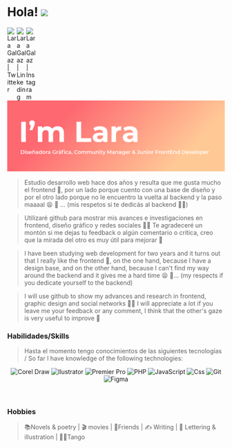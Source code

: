 # Hola! <img src="https://media.giphy.com/media/hvRJCLFzcasrR4ia7z/giphy.gif" width="25px">

<a href="https://twitter.com/LaraGalaz">
  <img align="left" alt="Lara Galaz | Twitter" width="22px" src="https://raw.githubusercontent.com/peterthehan/peterthehan/master/assets/twitter.svg" />
</a>

<a href="https://www.linkedin.com/in/lara-galaz/">
  <img align="left" alt="Lara Galaz | Linkeding" width="22px" src="https://raw.githubusercontent.com/peterthehan/peterthehan/master/assets/linkedin.svg" />
</a>
<a href="https://www.instagram.com/laragalaz/">
  <img align="left" alt="Lara Galaz | Instagram" width="22px" src="https://upload.wikimedia.org/wikipedia/commons/9/96/Instagram.svg" />
</a>
<br />
<div>
<img src='https://raw.githubusercontent.com/laragalazdg/laragalazdg/master/portadagithub.png' alt="Lara Galaz">
</div>

<!-- **Soy Lara, soy _Diseñadora Gráfica_ y _Community Manager_**  -->

>Estudio desarrollo web hace dos años y resulta que me gusta mucho el frontend :star_struck:, por un lado porque cuento con una base de diseño y por el otro lado porque no le encuentro la vuelta al backend y la paso maaaal :tired_face: :no_good: ... (mis respetos si te dedicás al backend :bowing_woman:)

>Utilizaré github para mostrar mis avances e investigaciones en frontend, diseño gráfico y redes sociales :woman_technologist: 
>Te agradeceré un montón si me dejas tu feedback o algún comentario o crítica, creo que la mirada del otro es muy útil para mejorar :dizzy: 

<!-- **I'm Lara, I'm a _Graphic Designer_ and _Community Manager_** -->

>I have been studying web development for two years and it turns out that I really like the frontend :star_struck:, on the one hand, because I have a design base, and on the other hand, because I can't find my way around the backend and it gives me a hard time :tired_face: :no_good:... 
(my respects if you dedicate yourself to the backend)

>I will use github to show my advances and research in frontend, graphic design and social networks :woman_technologist: 
>I will appreciate a lot if you leave me your feedback or any comment, I think that the other's gaze is very useful to improve :dizzy: 

### Habilidades/Skills 
>Hasta el momento tengo conocimientos de las siguientes tecnologías / So far I have knowledge of the following technologies:

<div align="center">
  <img alt="Corel Draw" width="50px" src="https://cursos.tienda/wp-content/uploads/2021/04/logo-coreldraw-green-180.png" />
  <img alt="Ilustrator" width="50px" src="https://upload.wikimedia.org/wikipedia/commons/thumb/f/fb/Adobe_Illustrator_CC_icon.svg/2101px-Adobe_Illustrator_CC_icon.svg.png" />
  <img alt="Premier Pro" width="50px" src="https://upload.wikimedia.org/wikipedia/commons/thumb/4/40/Adobe_Premiere_Pro_CC_icon.svg/1200px-Adobe_Premiere_Pro_CC_icon.svg.png" />
  <img alt="PHP" width="50px" src="https://cdn-icons-png.flaticon.com/512/919/919830.png" />
  <img alt="JavaScript" width="50px" src="https://cdn.iconscout.com/icon/free/png-256/javascript-2752148-2284965.png" />
  <img alt="Css" width="50px" src="https://cdn-icons-png.flaticon.com/512/919/919826.png" />
  <img alt="Git" width="50px" src="https://upload.wikimedia.org/wikipedia/commons/thumb/3/3f/Git_icon.svg/1024px-Git_icon.svg.png" />
  <img alt="Figma" width="50px" src="https://images.ctfassets.net/1khq4uysbvty/2MbBsf9yEw40SMw6gK0Mmg/35f39d41f167b6615bd80517b4b67bcd/1_6XgfDCVn81AYX68Xvd2I-g_2x.png" />
</div>
<br />
<br />
<!-- - CorelDraw
- Illustrator
- Photoshop
- Premiere Pro
- PHP, JavaScript , CSS
- Java
- GIT /GITHUB
- Paquete office
- Figma -->

<!-- >Sobre "habilidades blandas", si bien no tengo mucha experiencia trabajando en equipos, creo que...

>On "soft skills", I haven't had a lot of experience working in teams, but I think...

- Inglés intermedio/ Intermediate English
- Iniciativa/ Initiative
- Predisposición/ Predisposition
- Liderazgo/ Leadership
- Responsable/ Responsable
- Comprometida/ Engaged
- Buena comunicación/ Good communication -->

### Hobbies
>:books:Novels & poetry | :clapper: movies | :beers:Friends | :writing_hand: Writing | :art: Lettering & illustration | :dancing_women:Tango 


<!-- ### Redes Sociales/ Social Networks

>:email: [Email lara.galaz.dg@gmail.com](lara.galaz.dg@gmail.com)

>:bird: [Twitter twitter.com/LaraGalaz](https://twitter.com/LaraGalaz)

>:camera: [Instagram instagram.com/laragalaz/](https://www.instagram.com/laragalaz/) -->